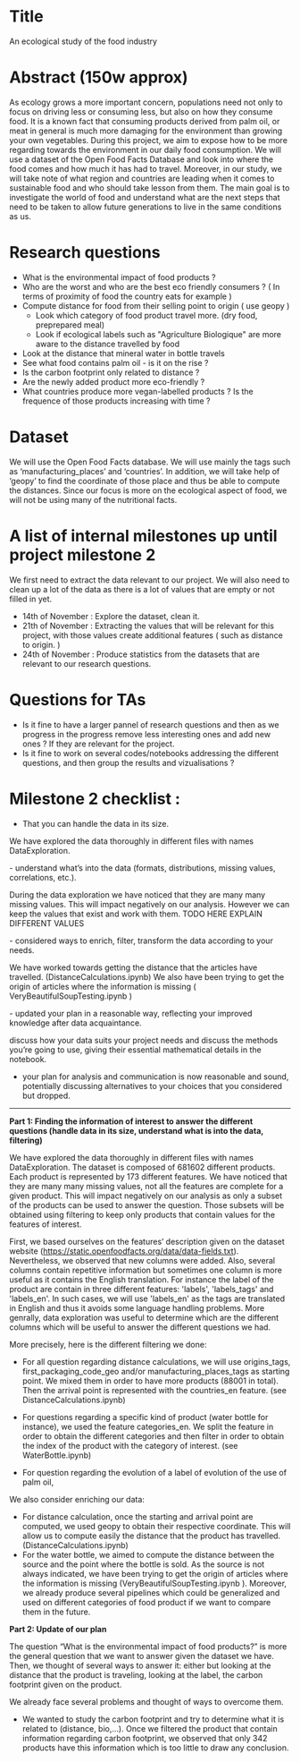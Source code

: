 # Title
An ecological study of the food industry 

# Abstract (150w approx)
As ecology grows a more important concern, populations need not only to focus on driving less or consuming less, but also on how they consume food. 
It is a known fact that consuming products derived from palm oil, or meat in general is much more damaging for the environment than growing your own vegetables. 
During this project, we aim to expose how to be more regarding towards the environment in our daily food consumption. 
We will use a dataset of the Open Food Facts Database and look into where the food comes and how much it has had to travel. Moreover, in our study, we will take note of what region and countries are leading when it comes to sustainable food and who should take lesson from them. 
The main goal is to investigate the world of food and understand what are the next steps that need to be taken to allow future generations to live in the same conditions as us. 
# Research questions
- What is the environmental impact of food products ? 
- Who are the worst and who are the best eco friendly consumers ? ( In terms of proximity of food the country eats for example )  
- Compute distance for food from their selling point to origin ( use geopy ) 
  - Look which category of food product travel more. (dry food, preprepared meal)
  - Look if ecological labels such as "Agriculture Biologique" are more aware to the distance travelled by food
- Look at the distance that mineral water in bottle travels
- See what food contains palm oil - is it on the rise ? 
- Is the carbon footprint only related to distance ? 
- Are the newly added product more eco-friendly ?  
- What countries produce more vegan-labelled products ? Is the frequence of those products increasing with time ?
  
# Dataset
We will use the Open Food Facts database. We will use mainly the tags such as ‘manufacturing\_places’ and ‘countries’. In addition, we will take help of ‘geopy’ to find the coordinate of those place and thus be able to compute the distances. 
Since our focus is more on the ecological aspect of food, we will not be using many of the nutritional facts.

# A list of internal milestones up until project milestone 2
We first need to extract the data relevant to our project. We will also need to clean up a lot of the data as there is a lot of values that are empty or not filled in yet. 

- 14th of November : Explore the dataset, clean it. 
- 21th of November : Extracting the values that will be relevant for this project, with those values create additional features ( such as distance to origin. ) 
- 24th of November : Produce statistics from the datasets that are relevant to our research questions. 
# Questions for TAs

- Is it fine to have a larger pannel of research questions and then as we progress in the progress remove less interesting ones and add new ones ? If they are relevant for the project.
- Is it fine to work on several codes/notebooks addressing the different questions, and then group the results and vizualisations ?



# Milestone 2 checklist : 

- That you can handle the data in its size.
<p>We have explored the data thoroughly in different files with names DataExploration.</p>
-  understand what’s into the data (formats, distributions, missing values, correlations, etc.).
<p> During the data exploration we have noticed that they are many many missing values. This will impact negatively on our analysis. However we can keep the values that exist and work with them. TODO HERE EXPLAIN DIFFERENT VALUES </p>
- considered ways to enrich, filter, transform the data according to your needs.
<p> We have worked towards getting the distance that the articles have travelled. (DistanceCalculations.ipynb) We also have been trying to get the origin of articles where the information is missing ( VeryBeautifulSoupTesting.ipynb )
</p>
- updated your plan in a reasonable way, reflecting your improved knowledge after data acquaintance.

<p> discuss how your data suits your project needs and discuss the methods you’re going to use, giving their essential mathematical details in the notebook. </p>

- your plan for analysis and communication is now reasonable and sound, potentially discussing alternatives to your choices that you considered but dropped.

--------

**Part 1: Finding the information of interest to answer the different questions (handle data in its size, understand what is into the data, filtering)**

We have explored the data thoroughly in different files with names DataExploration. The dataset is composed of 681602 different products. Each product is represented by 173 different features. We have noticed that they are many many missing values, not all the features are complete for a given product. This will impact negatively on our analysis as only a subset of the products can be used to answer the question. Those subsets will be obtained using filtering to keep only products that contain values for the features of interest.

First, we based ourselves on the features’ description given on the dataset website (https://static.openfoodfacts.org/data/data-fields.txt). Nevertheless, we observed that new columns were added. Also, several columns contain repetitive information but sometimes one column is more useful as it contains the English translation. For instance the label of the product are contain in three different features: 'labels', 'labels_tags' and 'labels_en'. In such cases, we will use 'labels_en' as the tags are translated in English and thus it avoids some language handling problems. More genrally, data exploration was useful to determine which are the different columns which will be useful to answer the different questions we had.

More precisely, here is the different filtering we done:
- For all question regarding distance calculations, we will use origins_tags, first_packaging_code_geo and/or manufacturing_places_tags as starting point. We mixed them in order to have more products (88001 in total). Then the arrival point is represented with the countries_en feature. (see DistanceCalculations.ipynb)

- For questions regarding a specific kind of product (water bottle for instance), we used the feature categories_en. We split the feature in order to obtain the different categories and then filter in order to obtain the index of the product with the category of interest. (see WaterBottle.ipynb)

-	For question regarding the evolution of a label of evolution of the use of palm oil, 

We also consider enriching our data:
- For distance calculation, once the starting and arrival point are computed, we used geopy to obtain their respective coordinate. This will allow us to compute easily the distance that the product has travelled. (DistanceCalculations.ipynb) 
- For the water bottle, we aimed to compute the distance between the source and the point where the bottle is sold. As the source is not always indicated, we have been trying to get the origin of articles where the information is missing (VeryBeautifulSoupTesting.ipynb ). 
Moreover, we already produce several pipelines which could be generalized and used on different categories of food product if we want to compare them in the future.

**Part 2: Update of our plan**

The question “What is the environmental impact of food products?” is more the general question that we want to answer given the dataset we have. Then, we thought of several ways to answer it: either but looking at the distance that the product is traveling, looking at the label, the carbon footprint given on the product.

We already face several problems and thought of ways to overcome them.
-	We wanted to study the carbon footprint and try to determine what it is related to (distance, bio,…). Once we filtered the product that contain information regarding carbon footprint, we observed that only 342 products have this information which is too little to draw any conclusion. 

